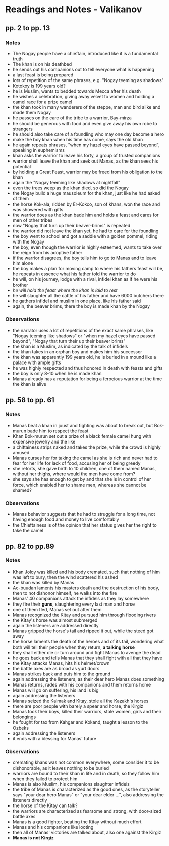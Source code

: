 # Readings and Notes - Valikanov

## pp. 2 to pp. 13

### Notes

- The Nogay people have a chieftain, introduced like it is a fundamental truth
- The khan is on his deathbed
- he sends out his companions out to tell everyone what is happening
- a last feast is being prepared
- lots of repetition of the same phrases, e.g. "Nogay teeming as shadows"
- Kotokoy is 199 years old?
- he is Muslim, wants to bedded towards Mecca after his death
- he wishes a celebration, giving away velvet to women and holding a camel race for
  a prize camel
- the khan took in many wanderers of the steppe, man and bird alike and made them
  Nogay
- he passes on the care of the tribe to a warrior, Bay-mirza
- he should be generous with food and even give away his own robe to strangers
- he should also take care of a foundling who may one day become a hero
- make the boy khan when his time has come, says the old khan
- he again repeats phrases, "when my hazel eyes have passed beyond", speaking in
  euphemisms
- khan asks the warrior to leave his forty, a group of trusted companions
- warrior shall leave the khan and seek out Manas, as the khan sees his potential
- by holding a Great Feast, warrior may be freed from his obligation to the khan
- again the "Nogay teeming like shadows at nightfall"
- even the trees weep as the khan died, so did the Nogay
- the Nogay build a huge mausoleum for the khan, just like he had asked of them
- the horse Kok-ala, ridden by Er-Kokco, son of khans, won the race and was showered with
  gifts
- the warrior does as the khan bade him and holds a feast and cares for men of other
  tribes
- now "Nogay that turn up their beaver-brims" is repeated
- the warrior did not leave the khan yet, he had to care for the foundling 
- the boy went to school and got a saddle with a golden pommel, riding with the Nogay
- the boy, even though the warrior is highly esteemed, wants to take over the reign from
  his adoptive father
- if the warrior disagrees, the boy tells him to go to Manas and to leave him alone
- the boy makes a plan for moving camp to where his fathers feast will be, he repeats in
  essence what his father told the warrior to do
- he will, on his journey, lodge with a rival, infidel khan as if he were his brother
- _he will hold the feast where the khan is laid to rest_
- he will slaughter all the cattle of his father and have 6000 butchers there
- he gathers infidel and muslim in one place, like his father said
- again, the beaver brims, there the boy is made khan by the Nogay

### Observations

- the narrator uses a lot of repetitions of the exact same phrases, like "Nogay teeming
  like shadows" or "when my hazel eyes have passed beyond", "Nogay that turn their up
  their beaver brims"
- the khan is a Muslim, as indicated by the talk of infidels
- the khan takes in an orphan boy and makes him his successor
- the khan was apparently 199 years old, he is buried in a mound like a palace with ample gifts
- he was highly respected and thus honored in death with feasts and gifts
- the boy is only 8-10 when he is made khan
- Manas already has a reputation for being a ferocious warrior at the time the khan is
  alive

## pp. 58 to pp. 61

### Notes

- Manas beat a khan in joust and fighting was about to break out, but Bok-murun bade him to respect the feast
- Khan Bok-murun set out a prize of a black female camel hung with expensive jewelry and
  the like
- a chiftainess strips naked and takes the prize, while the crowd is highly amused
- Manas curses her for taking the camel as she is rich and never had to fear for her life
  for lack of food, accusing her of being greedy
- she retorts, she gave birth to 10 children, one of them named Manas, without her
  thighs, where would the men have come from?
- she says she has enough to get by and that she is in control of her force, which
  enabled her to shame men, whereas she cannot be shamed?

### Observations

- Manas behavior suggests that he had to struggle for a long time, not having enough food
  and money to live comfortably
- the Chieftainess is of the opinion that her status gives her the right to take the
  camel

## pp. 82 to pp.89

### Notes

- Khan Joloy was killed and his body cremated, such that nothing of him was left to
  bury, then the wind scattered his ashed
- the khan was killed by Manas
- Ac-buudan laments his masters death and the destruction of his body, then to not
  dishonor himself, he walks into the fire
- Manas'  40 companions attack the infidels as they lay somewhere
- they fire their __guns__, slaughtering every last man and horse
- one of them fled, Manas set out after them
- Manas recognized the Kitay and pursued him through flooding rivers
- the Kitay's horse was almost submerged
- again the listeners are addressed directly
- Manas gripped the horse's tail and ripped it out, while the steed got away
- the horse laments the death of the heroes and of its tail, wondering what both will
  tell their people when they return, __a talking horse__
- they shall either die or turn around and fight Manas to avenge the dead
- he goes back and tells Manas that they shall fight with all that they have
- the Kitay attacks Manas, hits his helmet/crown
- the battle axes are as broad as yurt doors
- Manas strikes back and puts him to the ground
- again addressing the listeners, as their dear hero Manas does something
- Manas returns, rades with his companions and them returns home
- Manas will go on suffering, his land is big
- again addressing the listeners
- Manas seized the Kalmak and Kitay, stole all the Kazakh's horses
- there are poor people with barely a spear and horse, the Kirgiz
- Manas took their boys, killed their warriors, stole women, girls and their belongings
- he fought for tax from Kahgar and Kokand, taught a lesson to the Ozbeks
- again addressing the listeners
- it ends with a blessing for Manas' future

### Observations

- cremating khans was not common everywhere, some consider it to be dishonorable, as
  it leaves nothing to be buried
- warriors are bound to their khan in life and in death, so they follow him when they
  failed to protect him
- Manas is also Muslim, his companions slaughter infidels
- the tribe of Manas is characterized as the good ones, as the storyteller says "your
  dear hero Manas" or "your dear elder ...", also addressing the listeners directly
- the horse of the Kitay can talk?
- the warriors are characterized as fearsome and strong, with door-sized battle axes
- Manas is a good fighter, beating the Kitay without much effort
- Manas and his companions like looting
- then all of Manas' victories are talked about, also one against the Kirgiz
- __Manas is not Kirgiz__

